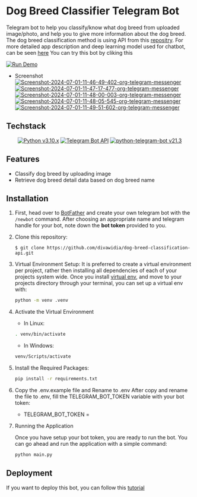 # Dog Breed Classifier Telegram Bot

Telegram bot to help you classify/know what dog breed from uploaded image/photo, and help you to give more information about the dog breed.
The dog breed classification method is using API from this [repositry](https://github.com/divawidia/dog-breed-classification-api).
For more detailed app description and deep learning model used for chatbot, can be seen [here](https://github.com/divawidia/Dog-Breed-Classification-Telegram-Bot)
You can try this bot by cliking this

[![Run Demo](https://img.shields.io/badge/Run-Demo-blue?logo=telegram)](https://t.me/deteksi_hewan_bot)

- Screenshot
  <a href="https://ibb.co.com/P5RQNB6"><img src="https://i.ibb.co.com/P5RQNB6/Screenshot-2024-07-01-11-46-49-402-org-telegram-messenger.jpg" alt="Screenshot-2024-07-01-11-46-49-402-org-telegram-messenger" border="0"></a>
  <a href="https://ibb.co.com/X2q7jHc"><img src="https://i.ibb.co.com/X2q7jHc/Screenshot-2024-07-01-11-47-17-477-org-telegram-messenger.jpg" alt="Screenshot-2024-07-01-11-47-17-477-org-telegram-messenger" border="0"></a>
  <a href="https://ibb.co.com/wLTK78f"><img src="https://i.ibb.co.com/wLTK78f/Screenshot-2024-07-01-11-48-00-003-org-telegram-messenger.jpg" alt="Screenshot-2024-07-01-11-48-00-003-org-telegram-messenger" border="0"></a>
  <a href="https://ibb.co.com/jhJqmmY"><img src="https://i.ibb.co.com/jhJqmmY/Screenshot-2024-07-01-11-48-05-545-org-telegram-messenger.jpg" alt="Screenshot-2024-07-01-11-48-05-545-org-telegram-messenger" border="0"></a>
  <a href="https://ibb.co.com/tMwcnBr"><img src="https://i.ibb.co.com/tMwcnBr/Screenshot-2024-07-01-11-49-51-602-org-telegram-messenger.jpg" alt="Screenshot-2024-07-01-11-49-51-602-org-telegram-messenger" border="0"></a>

## Techstack

<p align="center">
    <a href="https://www.python.org/"><img alt="Python v3.10.x" src="https://img.shields.io/badge/Python-v3.10.x-c2c330?style=for-the-badge&logo=python"></a>
    <a href="https://core.telegram.org/api"><img alt="Telegram Bot API" src="https://img.shields.io/badge/Telegram Bot Api-v7.4-24A2E0?style=for-the-badge&logo=telegram"></a>
    <a href="https://docs.python-telegram-bot.org/en/stable/index.html"><img alt="python-telegram-bot v21.3" src="https://img.shields.io/badge/python telegram bot-v21.3-24A2E0?style=for-the-badge&logo=telegram"></a>
</p>

## Features

- Classify dog breed by uploading image
- Retrieve dog breed detail data based on dog breed name

## Installation

1. First, head over to [BotFather](https://t.me/BotFather) and create your own telegram bot with the `/newbot` command. After choosing an appropriate name and telegram handle for your bot, note down the **bot token** provided to you.
2. Clone this repository:

   ```
   $ git clone https://github.com/divawidia/dog-breed-classification-api.git
   ```

3. Virtual Environment Setup:
   It is preferred to create a virtual environment per project, rather then installing all dependencies of each of your
   projects system wide. Once you install [virtual env](https://virtualenv.pypa.io/en/stable/installation/), and move to
   your projects directory through your terminal, you can set up a virtual env with:

   ```bash
   python -m venv .venv
   ```

4. Activate the Virtual Environment

   - In Linux:

   ```bash
   . venv/bin/activate
   ```

   - In Windows:

   ```bash
   venv/Scripts/activate
   ```

5. Install the Required Packages:

   ```bash
   pip install -r requirements.txt
   ```

6. Copy the .env.example file and Rename to .env
   After copy and rename the file to .env, fill the TELEGRAM_BOT_TOKEN variable with your bot token:

   - TELEGRAM_BOT_TOKEN =

7. Running the Application

   Once you have setup your bot token, you are ready to run the bot.
   You can go ahead and run the application with a simple command:

   ```bash
   python main.py
   ```

## Deployment

If you want to deploy this bot, you can follow this [tutorial](https://tjtanjin.medium.com/how-to-host-a-telegram-bot-on-ubuntu-a-step-by-step-guide-a38fb8c04f72)
